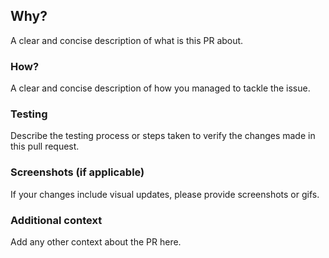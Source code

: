 ## **Why?**

A clear and concise description of what is this PR about.

### **How?**

A clear and concise description of how you managed to tackle the issue.

### **Testing**

Describe the testing process or steps taken to verify the changes made in this pull request.

### **Screenshots (if applicable)**

If your changes include visual updates, please provide screenshots or gifs.

### **Additional context**

Add any other context about the PR here.
